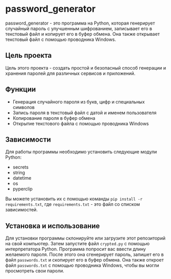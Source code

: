 # password_generator

password_generator - это программа на Python, которая генерирует случайный пароль с улучшенным шифрованием, записывает его в текстовый файл и копирует его в буфер обмена. Она также открывает текстовый файл с помощью проводника Windows.

## Цель проекта

Цель этого проекта - создать простой и безопасный способ генерации и хранения паролей для различных сервисов и приложений.

## Функции

- Генерация случайного пароля из букв, цифр и специальных символов
- Запись пароля в текстовый файл с датой и именем пользователя
- Копирование пароля в буфер обмена
- Открытие текстового файла с помощью проводника Windows

## Зависимости

Для работы программы необходимо установить следующие модули Python:

- secrets
- string
- datetime
- os
- pyperclip

Вы можете установить их с помощью команды `pip install -r requirements.txt`, где `requirements.txt` - это файл со списком зависимостей.

## Установка и использование

Для установки программы склонируйте или загрузите этот репозиторий на свой компьютер. Затем запустите файл `crypted.py` с помощью интерпретатора Python. Программа попросит вас ввести длину желаемого пароля. После этого она сгенерирует пароль, запишет его в файл `passwords.txt` и скопирует его в буфер обмена. Она также откроет файл `passwords.txt` с помощью проводника Windows, чтобы вы могли просмотреть свои пароли.
